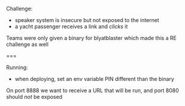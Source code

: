 Challenge:
- speaker system is insecure but not exposed to the internet
- a yacht passenger receives a link and *clicks* it


Teams were only given a binary for blyatblaster which made this a RE challenge as well

===

Running:

- when deploying, set an env variable PIN different than the binary

On port 8888 we want to receive a URL that will be run, and port 8080 should *not* be exposed

